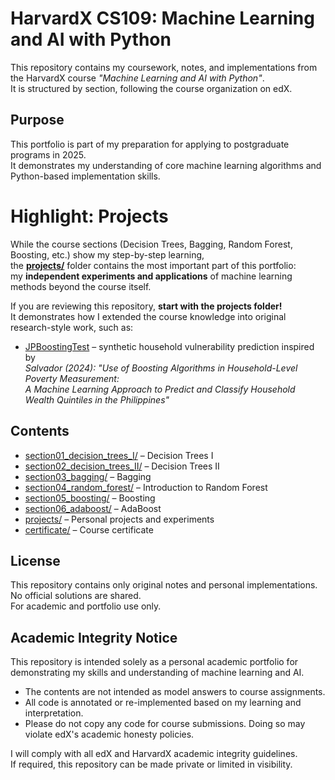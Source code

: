 # HarvardX CS109: Machine Learning and AI with Python

This repository contains my coursework, notes, and implementations from the HarvardX course *"Machine Learning and AI with Python"*.  
It is structured by section, following the course organization on edX.

## Purpose

This portfolio is part of my preparation for applying to postgraduate programs in 2025.  
It demonstrates my understanding of core machine learning algorithms and Python-based implementation skills.

# Highlight: Projects

While the course sections (Decision Trees, Bagging, Random Forest, Boosting, etc.) show my step-by-step learning,  
the **[projects/](projects/)** folder contains the most important part of this portfolio:  
my **independent experiments and applications** of machine learning methods beyond the course itself.  

If you are reviewing this repository, **start with the projects folder!**  
It demonstrates how I extended the course knowledge into original research-style work, such as:  
- [JPBoostingTest](projects/JPBoostingTest) – synthetic household vulnerability prediction inspired by  
  *Salvador (2024): "Use of Boosting Algorithms in Household-Level Poverty Measurement:  
  A Machine Learning Approach to Predict and Classify Household Wealth Quintiles in the Philippines"*

## Contents

- [section01_decision_trees_I/](section01_decision_trees_I/) – Decision Trees I  
- [section02_decision_trees_II/](section02_decision_trees_II/) – Decision Trees II  
- [section03_bagging/](section03_bagging/) – Bagging  
- [section04_random_forest/](section04_random_forest/) – Introduction to Random Forest  
- [section05_boosting/](section05_boosting/) – Boosting  
- [section06_adaboost/](section06_adaboost/) – AdaBoost  
- [projects/](projects/) – Personal projects and experiments  
- [certificate/](certificate/) – Course certificate  

## License

This repository contains only original notes and personal implementations. No official solutions are shared.  
For academic and portfolio use only.

## Academic Integrity Notice

This repository is intended solely as a personal academic portfolio for demonstrating my skills and understanding of machine learning and AI.

- The contents are not intended as model answers to course assignments.  
- All code is annotated or re-implemented based on my learning and interpretation.  
- Please do not copy any code for course submissions. Doing so may violate edX's academic honesty policies.  

I will comply with all edX and HarvardX academic integrity guidelines.  
If required, this repository can be made private or limited in visibility.
